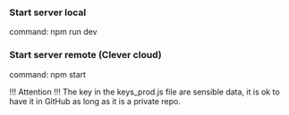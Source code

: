 ### Start server local
command: npm run dev

### Start server remote (Clever cloud)
command: npm start

!!! Attention !!!
The key in the keys_prod.js file are sensible data, 
it is ok to have it in GitHub as long as it is a private repo.